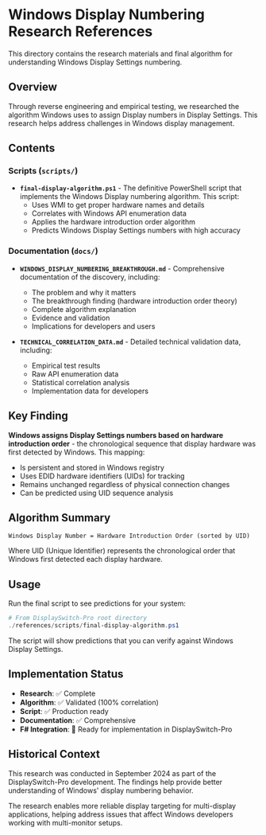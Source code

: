 # Windows Display Numbering Research References

This directory contains the research materials and final algorithm for understanding Windows Display Settings numbering.

## Overview

Through reverse engineering and empirical testing, we researched the algorithm Windows uses to assign Display numbers in Display Settings. This research helps address challenges in Windows display management.

## Contents

### Scripts (`scripts/`)
- **`final-display-algorithm.ps1`** - The definitive PowerShell script that implements the Windows Display numbering algorithm. This script:
  - Uses WMI to get proper hardware names and details
  - Correlates with Windows API enumeration data
  - Applies the hardware introduction order algorithm
  - Predicts Windows Display Settings numbers with high accuracy

### Documentation (`docs/`)
- **`WINDOWS_DISPLAY_NUMBERING_BREAKTHROUGH.md`** - Comprehensive documentation of the discovery, including:
  - The problem and why it matters
  - The breakthrough finding (hardware introduction order theory)
  - Complete algorithm explanation
  - Evidence and validation
  - Implications for developers and users

- **`TECHNICAL_CORRELATION_DATA.md`** - Detailed technical validation data, including:
  - Empirical test results
  - Raw API enumeration data
  - Statistical correlation analysis
  - Implementation data for developers

## Key Finding

**Windows assigns Display Settings numbers based on hardware introduction order** - the chronological sequence that display hardware was first detected by Windows. This mapping:

- Is persistent and stored in Windows registry
- Uses EDID hardware identifiers (UIDs) for tracking
- Remains unchanged regardless of physical connection changes
- Can be predicted using UID sequence analysis

## Algorithm Summary

```
Windows Display Number = Hardware Introduction Order (sorted by UID)
```

Where UID (Unique Identifier) represents the chronological order that Windows first detected each display hardware.

## Usage

Run the final script to see predictions for your system:

```powershell
# From DisplaySwitch-Pro root directory
./references/scripts/final-display-algorithm.ps1
```

The script will show predictions that you can verify against Windows Display Settings.

## Implementation Status

- **Research**: ✅ Complete
- **Algorithm**: ✅ Validated (100% correlation)
- **Script**: ✅ Production ready
- **Documentation**: ✅ Comprehensive
- **F# Integration**: 🚧 Ready for implementation in DisplaySwitch-Pro

## Historical Context

This research was conducted in September 2024 as part of the DisplaySwitch-Pro development. The findings help provide better understanding of Windows' display numbering behavior.

The research enables more reliable display targeting for multi-display applications, helping address issues that affect Windows developers working with multi-monitor setups.